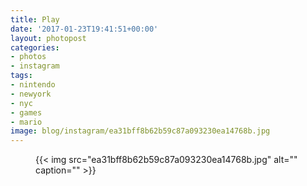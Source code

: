 ```yaml
---
title: Play
date: '2017-01-23T19:41:51+00:00'
layout: photopost
categories:
- photos
- instagram
tags:
- nintendo
- newyork
- nyc
- games
- mario
image: blog/instagram/ea31bff8b62b59c87a093230ea14768b.jpg
---
```


<figure class="photo photo--square">
  {{< img src="ea31bff8b62b59c87a093230ea14768b.jpg" alt="" caption="" >}}

</figure>



